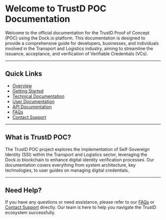 # Welcome to TrustD POC Documentation

Welcome to the official documentation for the TrustD Proof of Concept (POC) using the Dock.io platform. This documentation is designed to provide a comprehensive guide for developers, businesses, and individuals involved in the Transport and Logistics industry, aiming to streamline the issuance, acceptance, and verification of Verifiable Credentials (VCs).

---

## Quick Links

- [Overview](overview.md)
- [Getting Started](getting_started.md)
- [Technical Documentation](technical/system_architecture.md)
- [User Documentation](user/roles_in_trustd_ecosystem.md)
- [API Documentation](technical/api_documentation.md)
- [FAQs](faqs.md)
- [Contact Support](contact_support.md)

---

## What is TrustD POC?

The TrustD POC project explores the implementation of Self-Sovereign Identity (SSI) within the Transport and Logistics sector, leveraging the Dock.io blockchain to enhance digital identity verification processes. Our documentation covers everything from system architecture, key technologies, to user guides on managing digital credentials.

---

## Need Help?

If you have any questions or need assistance, please refer to our [FAQs](faqs.md) or [Contact Support](contact_support.md) directly. Our team is here to help you navigate the TrustD ecosystem successfully.
